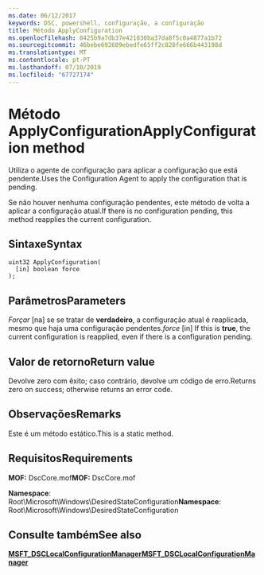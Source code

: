 ```yaml
---
ms.date: 06/12/2017
keywords: DSC, powershell, configuração, a configuração
title: Método ApplyConfiguration
ms.openlocfilehash: 0425b9a7db37e421830ba37da8f5c0a4877a1b72
ms.sourcegitcommit: 46bebe692689ebedfe65ff2c828fe666b443198d
ms.translationtype: MT
ms.contentlocale: pt-PT
ms.lasthandoff: 07/10/2019
ms.locfileid: "67727174"
---
```

# <a name="applyconfiguration-method"></a><span data-ttu-id="8cc40-103">Método ApplyConfiguration</span><span class="sxs-lookup"><span data-stu-id="8cc40-103">ApplyConfiguration method</span></span>

<span data-ttu-id="8cc40-104">Utiliza o agente de configuração para aplicar a configuração que está pendente.</span><span class="sxs-lookup"><span data-stu-id="8cc40-104">Uses the Configuration Agent to apply the configuration that is pending.</span></span>

<span data-ttu-id="8cc40-105">Se não houver nenhuma configuração pendentes, este método de volta a aplicar a configuração atual.</span><span class="sxs-lookup"><span data-stu-id="8cc40-105">If there is no configuration pending, this method reapplies the current configuration.</span></span>

## <a name="syntax"></a><span data-ttu-id="8cc40-106">Sintaxe</span><span class="sxs-lookup"><span data-stu-id="8cc40-106">Syntax</span></span>

```mof
uint32 ApplyConfiguration(
  [in] boolean force
);
```

## <a name="parameters"></a><span data-ttu-id="8cc40-107">Parâmetros</span><span class="sxs-lookup"><span data-stu-id="8cc40-107">Parameters</span></span>

<span data-ttu-id="8cc40-108">*Forçar* \[na\] se se tratar de **verdadeiro**, a configuração atual é reaplicada, mesmo que haja uma configuração pendentes.</span><span class="sxs-lookup"><span data-stu-id="8cc40-108">*force* \[in\] If this is **true**, the current configuration is reapplied, even if there is a configuration pending.</span></span>

## <a name="return-value"></a><span data-ttu-id="8cc40-109">Valor de retorno</span><span class="sxs-lookup"><span data-stu-id="8cc40-109">Return value</span></span>

<span data-ttu-id="8cc40-110">Devolve zero com êxito; caso contrário, devolve um código de erro.</span><span class="sxs-lookup"><span data-stu-id="8cc40-110">Returns zero on success; otherwise returns an error code.</span></span>

## <a name="remarks"></a><span data-ttu-id="8cc40-111">Observações</span><span class="sxs-lookup"><span data-stu-id="8cc40-111">Remarks</span></span>

<span data-ttu-id="8cc40-112">Este é um método estático.</span><span class="sxs-lookup"><span data-stu-id="8cc40-112">This is a static method.</span></span>

## <a name="requirements"></a><span data-ttu-id="8cc40-113">Requisitos</span><span class="sxs-lookup"><span data-stu-id="8cc40-113">Requirements</span></span>

<span data-ttu-id="8cc40-114">**MOF:** DscCore.mof</span><span class="sxs-lookup"><span data-stu-id="8cc40-114">**MOF:** DscCore.mof</span></span>

<span data-ttu-id="8cc40-115">**Namespace**: Root\Microsoft\Windows\DesiredStateConfiguration</span><span class="sxs-lookup"><span data-stu-id="8cc40-115">**Namespace**: Root\Microsoft\Windows\DesiredStateConfiguration</span></span>

## <a name="see-also"></a><span data-ttu-id="8cc40-116">Consulte também</span><span class="sxs-lookup"><span data-stu-id="8cc40-116">See also</span></span>

[<span data-ttu-id="8cc40-117">**MSFT_DSCLocalConfigurationManager**</span><span class="sxs-lookup"><span data-stu-id="8cc40-117">**MSFT_DSCLocalConfigurationManager**</span></span>](msft-dsclocalconfigurationmanager.md)

